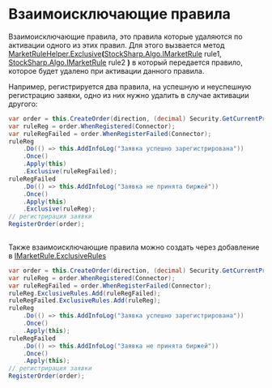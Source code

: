 # Взаимоисключающие правила

Взаимоисключающие правила, это правила которые удаляются по активации одного из этих правил. Для этого вызвается метод [MarketRuleHelper.Exclusive](xref:StockSharp.Algo.MarketRuleHelper.Exclusive(StockSharp.Algo.IMarketRule,StockSharp.Algo.IMarketRule))**(**[StockSharp.Algo.IMarketRule](xref:StockSharp.Algo.IMarketRule) rule1, [StockSharp.Algo.IMarketRule](xref:StockSharp.Algo.IMarketRule) rule2 **)** в который передается правило, которое будет удалено при активации данного правила.

Например, регистрируется два правила, на успешную и неуспешную регистрацию заявки, одно из них нужно удалить в случае активации другого:

```cs
var order = this.CreateOrder(direction, (decimal) Security.GetCurrentPrice(direction), Volume);
var ruleReg = order.WhenRegistered(Connector);
var ruleRegFailed = order.WhenRegisterFailed(Connector);
ruleReg
	.Do(() => this.AddInfoLog("Заявка успешно зарегистрирована"))
	.Once()
	.Apply(this)
	.Exclusive(ruleRegFailed);
ruleRegFailed
	.Do(() => this.AddInfoLog("Заявка не принята биржей"))
	.Once()
	.Apply(this)
	.Exclusive(ruleReg);
// регистрирация заявки
RegisterOrder(order);
		
```

Также взаимоисключающие правила можно создать через добавление в [IMarketRule.ExclusiveRules](xref:StockSharp.Algo.IMarketRule.ExclusiveRules)

```cs
var order = this.CreateOrder(direction, (decimal) Security.GetCurrentPrice(direction), Volume);
var ruleReg = order.WhenRegistered(Connector);
var ruleRegFailed = order.WhenRegisterFailed(Connector);
ruleReg.ExclusiveRules.Add(ruleRegFailed);
ruleRegFailed.ExclusiveRules.Add(ruleReg);
ruleReg
	.Do(() => this.AddInfoLog("Заявка успешно зарегистрирована"))
	.Once()
	.Apply(this);
ruleRegFailed
	.Do(() => this.AddInfoLog("Заявка не принята биржей"))
	.Once()
	.Apply(this);
// регистрирация заявки
RegisterOrder(order);
		
```
